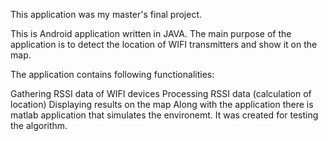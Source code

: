This application was my master's final project.

This is Android application written in JAVA. The main purpose of the application is to detect the location of WIFI transmitters and show it on the map.

The application contains following functionalities:

Gathering RSSI data of WIFI devices
Processing RSSI data (calculation of location)
Displaying results on the map
Along with the application there is matlab application that simulates the environemt. It was created for testing the algorithm.
